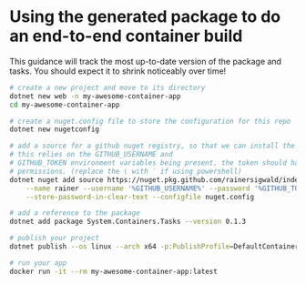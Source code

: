 # Using the generated package to do an end-to-end container build

This guidance will track the most up-to-date version of the package and tasks.
You should expect it to shrink noticeably over time!

```bash
# create a new project and move to its directory
dotnet new web -n my-awesome-container-app
cd my-awesome-container-app

# create a nuget.config file to store the configuration for this repo
dotnet new nugetconfig

# add a source for a github nuget registry, so that we can install the package.
# this relies on the GITHUB_USERNAME and
# GITHUB_TOKEN environment variables being present, the token should have 'read:packages'
# permissions. (replace the \ with ` if using powershell)
dotnet nuget add source https://nuget.pkg.github.com/rainersigwald/index.json \
    --name rainer --username '%GITHUB_USERNAME%' --password '%GITHUB_TOKEN%' \
    --store-password-in-clear-text --configfile nuget.config

# add a reference to the package
dotnet add package System.Containers.Tasks --version 0.1.3

# publish your project
dotnet publish --os linux --arch x64 -p:PublishProfile=DefaultContainer

# run your app
docker run -it --rm my-awesome-container-app:latest
```

